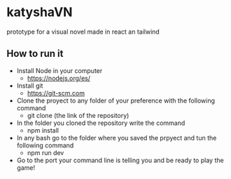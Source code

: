 # katyshaVN
prototype for a visual novel made in react an tailwind

## How to run it
- Install Node in your computer
    - https://nodejs.org/es/
- Install git
    - https://git-scm.com
- Clone the proyect to any folder of your preference with the following command
    - git clone (the link of the repository)
- In the folder you cloned the repository write the command
    - npm install
- In any bash go to the folder where you saved the prpyect and tun the following command
    - npm run dev
- Go to the port your command line is telling you and be ready to play the game!
